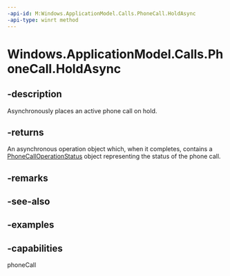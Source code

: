 ```yaml
---
-api-id: M:Windows.ApplicationModel.Calls.PhoneCall.HoldAsync
-api-type: winrt method
---
```


# Windows.ApplicationModel.Calls.PhoneCall.HoldAsync

<!--
public Windows.Foundation.IAsyncOperation<Windows.ApplicationModel.Calls.PhoneCallOperationStatus> HoldAsync ();
-->

## -description

Asynchronously places an active phone call on hold.

## -returns

An asynchronous operation object which, when it completes, contains a [PhoneCallOperationStatus](/uwp/api/windows.applicationmodel.calls.phonecalloperationstatus) object representing the status of the phone call.

## -remarks

## -see-also

## -examples

## -capabilities
phoneCall
